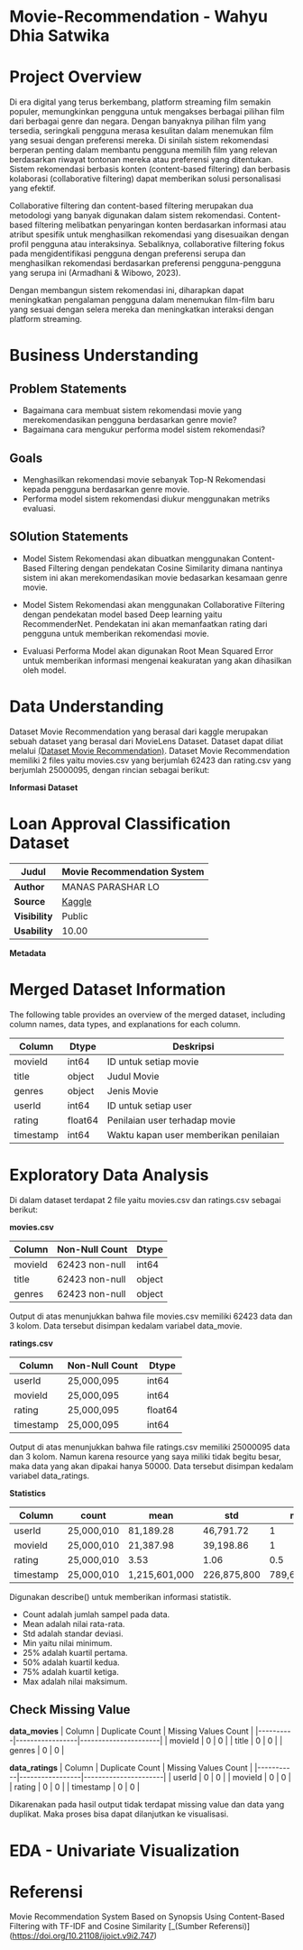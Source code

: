 # Movie-Recommendation - Wahyu Dhia Satwika

# Project Overview
Di era digital yang terus berkembang, platform streaming film semakin populer, memungkinkan pengguna untuk mengakses berbagai pilihan film dari berbagai genre dan negara. Dengan banyaknya pilihan film yang tersedia, seringkali pengguna merasa kesulitan dalam menemukan film yang sesuai dengan preferensi mereka. Di sinilah sistem rekomendasi berperan penting dalam membantu pengguna memilih film yang relevan berdasarkan riwayat tontonan mereka atau preferensi yang ditentukan. Sistem rekomendasi berbasis konten (content-based filtering) dan berbasis kolaborasi (collaborative filtering) dapat memberikan solusi personalisasi yang efektif.

Collaborative filtering dan content-based filtering merupakan dua metodologi yang banyak digunakan dalam sistem rekomendasi. Content-based filtering melibatkan penyaringan konten berdasarkan informasi atau atribut spesifik untuk menghasilkan rekomendasi yang disesuaikan dengan profil pengguna atau interaksinya. Sebaliknya, collaborative filtering fokus pada mengidentifikasi pengguna dengan preferensi serupa dan menghasilkan rekomendasi berdasarkan preferensi pengguna-pengguna yang serupa ini (Armadhani & Wibowo, 2023).

Dengan membangun sistem rekomendasi ini, diharapkan dapat meningkatkan pengalaman pengguna dalam menemukan film-film baru yang sesuai dengan selera mereka dan meningkatkan interaksi dengan platform streaming.

# Business Understanding
## Problem Statements
- Bagaimana cara membuat sistem rekomendasi movie yang merekomendasikan pengguna berdasarkan genre movie?
- Bagaimana cara mengukur performa model sistem rekomendasi?

## Goals
- Menghasilkan rekomendasi movie sebanyak Top-N Rekomendasi kepada pengguna berdasarkan genre movie.
- Performa model sistem rekomendasi diukur menggunakan metriks evaluasi.

## SOlution Statements
- Model Sistem Rekomendasi akan dibuatkan menggunakan Content-Based Filtering dengan pendekatan Cosine Similarity dimana nantinya sistem ini akan merekomendasikan movie bedasarkan kesamaan genre movie. 

- Model Sistem Rekomendasi akan menggunakan Collaborative Filtering dengan pendekatan model based Deep learning yaitu RecommenderNet. Pendekatan ini akan memanfaatkan rating dari pengguna untuk memberikan rekomendasi movie.

- Evaluasi Performa Model akan digunakan Root Mean Squared Error untuk memberikan informasi mengenai keakuratan yang akan dihasilkan oleh model.

# Data Understanding
Dataset Movie Recommendation yang berasal dari kaggle merupakan sebuah dataset yang berasal dari MovieLens Dataset. Dataset dapat diliat melalui [(Dataset Movie Recommendation)](https://www.kaggle.com/datasets/parasharmanas/movie-recommendation-system). Dataset Movie Recommendation memiliki 2 files yaitu movies.csv yang berjumlah 62423 dan rating.csv yang berjumlah 25000095, dengan rincian sebagai berikut:

**Informasi Dataset**
# Loan Approval Classification Dataset

| **Judul**       | Movie Recommendation System                                                        |                  
|-----------------|-------------------------------------------------------------------------------------|
| **Author**      | MANAS PARASHAR LO                                                                           |
| **Source**      | [Kaggle](https://www.kaggle.com/datasets/parasharmanas/movie-recommendation-system) |
| **Visibility**  | Public                                                                              |
| **Usability**   | 10.00                                                                               |

**Metadata**
# Merged Dataset Information

The following table provides an overview of the merged dataset, including column names, data types, and explanations for each column.

| Column    | Dtype   | Deskripsi                                                             |
|-----------|---------|----------------------------------------------------------------------------|
| movieId   | int64   | ID untuk setiap movie |
| title     | object  | Judul Movie                           |
| genres    | object  | Jenis Movie                           |
| userId    | int64   | ID untuk setiap user             |
| rating    | float64 | Penilaian user terhadap movie     |
| timestamp | int64   | Waktu kapan user memberikan penilaian |


# Exploratory Data Analysis
Di dalam dataset terdapat 2 file yaitu movies.csv dan ratings.csv sebagai berikut:

**movies.csv**

| Column   | Non-Null Count | Dtype  |
|----------|----------------|--------|
| movieId  | 62423 non-null | int64  |
| title    | 62423 non-null | object |
| genres   | 62423 non-null | object |

Output di atas menunjukkan bahwa file movies.csv memiliki 62423 data dan 3 kolom. Data tersebut disimpan kedalam variabel data_movie.

**ratings.csv**

| Column    | Non-Null Count | Dtype   |
|-----------|----------------|---------|
| userId    | 25,000,095     | int64   |
| movieId   | 25,000,095     | int64   |
| rating    | 25,000,095     | float64 |
| timestamp | 25,000,095     | int64   |

Output di atas menunjukkan bahwa file ratings.csv memiliki 25000095 data dan 3 kolom. Namun karena resource yang saya miliki tidak begitu besar, maka data yang akan dipakai hanya 50000. Data tersebut disimpan kedalam variabel data_ratings.

**Statistics**

| Column    | count       | mean        | std          | min          | 25%          | 50%          | 75%          | max          |
|-----------|-------------|-------------|--------------|--------------|--------------|--------------|--------------|--------------|
| userId    | 25,000,010  | 81,189.28   | 46,791.72    | 1            | 40,510       | 80,914       | 121,557      | 162,541      |
| movieId   | 25,000,010  | 21,387.98   | 39,198.86    | 1            | 1,196        | 2,947        | 8,623        | 209,171      |
| rating    | 25,000,010  | 3.53        | 1.06         | 0.5          | 3            | 3.5          | 4            | 5            |
| timestamp | 25,000,010  | 1,215,601,000| 226,875,800  | 789,652,000  | 1,011,747,000| 1,198,868,000| 1,447,205,000| 1,574,328,000|

Digunakan describe() untuk memberikan informasi statistik.

- Count adalah jumlah sampel pada data.
- Mean adalah nilai rata-rata.
- Std adalah standar deviasi.
- Min yaitu nilai minimum.
- 25% adalah kuartil pertama.
- 50% adalah kuartil kedua.
- 75% adalah kuartil ketiga.
- Max adalah nilai maksimum.

## Check Missing Value
**data_movies**
| Column   | Duplicate Count | Missing Values Count |
|----------|-----------------|----------------------|
| movieId  | 0               | 0                    |
| title    | 0               | 0                    |
| genres   | 0               | 0                    |

**data_ratings**
| Column    | Duplicate Count | Missing Values Count |
|-----------|-----------------|----------------------|
| userId    | 0               | 0                    |
| movieId   | 0               | 0                    |
| rating    | 0               | 0                    |
| timestamp | 0               | 0                    |

Dikarenakan pada hasil output tidak terdapat missing value dan data yang duplikat. Maka proses bisa dapat dilanjutkan ke visualisasi.

# EDA - Univariate Visualization


# Referensi
Movie Recommendation System Based on Synopsis Using Content-Based Filtering with TF-IDF and Cosine Similarity [_(Sumber Referensi)] (https://doi.org/10.21108/ijoict.v9i2.747)